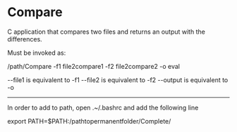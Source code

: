 # Compare

C application that compares two files and returns an output with the differences.

Must be invoked as:

/path/Compare -f1 file2compare1 -f2 file2compare2 -o eval

--file1 is equivalent to -f1
--file2 is equivalent to -f2
--output is equivalent to -o

---------

In order to add to path, open  .~/.bashrc and add the following line

export PATH=$PATH:/pathtopermanentfolder/Complete/

